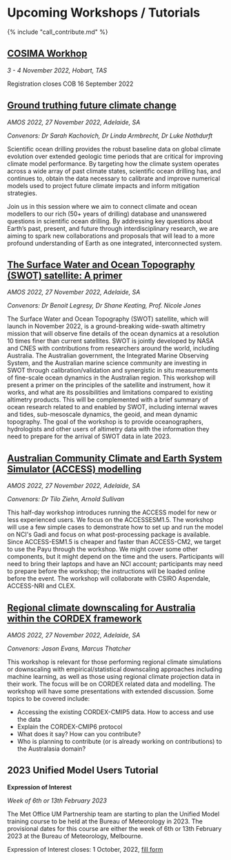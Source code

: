 # Upcoming Workshops / Tutorials

{% include "call_contribute.md" %}

## [COSIMA Workhop][cosima2022]

*3 - 4 November 2022, Hobart, TAS*

Registration closes COB 16 September 2022

## [Ground truthing future climate change][amos2022]

*AMOS 2022, 27 November 2022, Adelaide, SA*

*Convenors: Dr Sarah Kachovich, Dr Linda Armbrecht, Dr Luke Nothdurft*

Scientific ocean drilling provides the robust baseline data on global climate evolution over extended geologic time periods that are critical for improving climate model performance. By targeting how the climate system operates across a wide array of past climate states, scientific ocean drilling has, and continues to, obtain the data necessary to calibrate and improve numerical models used to project future climate impacts and inform mitigation strategies.

Join us in this session where we aim to connect climate and ocean modellers to our rich (50+ years of drilling) database and unanswered questions in scientific ocean drilling. By addressing key questions about Earth’s past, present, and future through interdisciplinary research, we are aiming to spark new collaborations and proposals that will lead to a more profound understanding of Earth as one integrated, interconnected system.

## [The Surface Water and Ocean Topography (SWOT) satellite: A primer][amos2022]

*AMOS 2022, 27 November 2022, Adelaide, SA*

*Convenors: Dr Benoit Legresy, Dr Shane Keating, Prof. Nicole Jones*

The Surface Water and Ocean Topography (SWOT) satellite, which will launch in November 2022, is a ground-breaking wide-swath altimetry mission that will observe fine details of the ocean dynamics at a resolution 10 times finer than current satellites. SWOT is jointly developed by NASA and CNES with contributions from researchers around the world, including Australia. The Australian government, the Integrated Marine Observing System, and the Australian marine science community are investing in SWOT through calibration/validation and synergistic in situ measurements of fine-scale ocean dynamics in the Australian region. This workshop will present a primer on the principles of the satellite and instrument, how it works, and what are its possibilities and limitations compared to existing altimetry products. This will be complemented with a brief summary of ocean research related to and enabled by SWOT, including internal waves and tides, sub-mesoscale dynamics, the geoid, and mean dynamic topography. The goal of the workshop is to provide oceanographers, hydrologists and other users of altimetry data with the information they need to prepare for the arrival of SWOT data in late 2023.

## [Australian Community Climate and Earth System Simulator (ACCESS) modelling][amos2022]

*AMOS 2022, 27 November 2022, Adelaide, SA*

*Convenors: Dr Tilo Ziehn, Arnold Sullivan*

This half-day workshop introduces running the ACCESS model for new or less experienced users. We focus on the ACCESSESM1.5. The workshop will use a few simple cases to demonstrate how to set up and run the model on NCI's Gadi and focus on what post-processing package is available. Since ACCESS-ESM1.5 is cheaper and faster than ACCESS-CM2, we target to use the Payu through the workshop. We might cover some other components, but it might depend on the time and the users. Participants will need to bring their laptops and have an NCI account; participants may need to prepare before the workshop; the instructions will be loaded online before the event. The workshop will collaborate with CSIRO Aspendale, ACCESS-NRI and CLEX.

## [Regional climate downscaling for Australia within the CORDEX framework][amos2022]

*AMOS 2022, 27 November 2022, Adelaide, SA*

*Convenors: Jason Evans, Marcus Thatcher*

This workshop is relevant for those performing regional climate simulations or downscaling with empirical/statistical downscaling approaches including machine learning, as well as those using regional climate projection data in their work. The focus will be on CORDEX related data and modelling. The workshop will have some presentations with extended discussion. Some topics to be covered include:
- Accessing the existing CORDEX-CMIP5 data. How to access and use the data
- Explain the CORDEX-CMIP6 protocol
- What does it say? How can you contribute?
- Who is planning to contribute (or is already working on contributions) to the Australasia domain?

## 2023 Unified Model Users Tutorial

**Expression of Interest**

*Week of 6th or 13th February 2023*

The Met Office UM Partnership team are starting to plan the Unified Model training course to be held at the Bureau of Meteorology in 2023. The provisional dates for this course are either the week of 6th or 13th February 2023 at the Bureau of Meteorology, Melbourne.

Expression of Interest closes: 1 October, 2022, [fill form](https://forms.office.com/r/dgtNtNfZWX) 

[cosima2022]: http://cosima.org.au/index.php/meetings/cosima2022/
[amos2022]: https://www.amos2022.org.au/